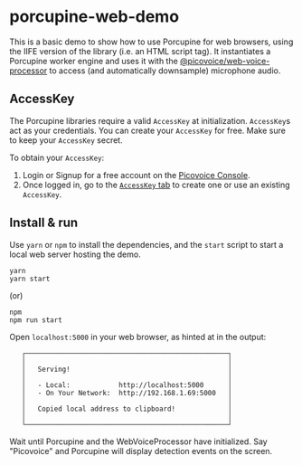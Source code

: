# porcupine-web-demo

This is a basic demo to show how to use Porcupine for web browsers, using the IIFE version of the library (i.e. an HTML script tag). It instantiates a Porcupine worker engine and uses it with the [@picovoice/web-voice-processor](https://www.npmjs.com/package/@picovoice/web-voice-processor) to access (and automatically downsample) microphone audio.

## AccessKey

The Porcupine libraries require a valid `AccessKey` at initialization. `AccessKey`s act as your credentials.
You can create your `AccessKey` for free. Make sure to keep your `AccessKey` secret.

To obtain your `AccessKey`:
1. Login or Signup for a free account on the [Picovoice Console](https://picovoice.ai/console/).
2. Once logged in, go to the [`AccessKey` tab](https://console.picovoice.ai/access_key) to create one or use an existing `AccessKey`.

## Install & run

Use `yarn` or `npm` to install the dependencies, and the `start` script to start a local web server hosting the demo.

```console
yarn
yarn start
```

(or)

```console
npm
npm run start
```

Open `localhost:5000` in your web browser, as hinted at in the output:

```console
   ┌──────────────────────────────────────────────────┐
   │                                                  │
   │   Serving!                                       │
   │                                                  │
   │   - Local:            http://localhost:5000      │
   │   - On Your Network:  http://192.168.1.69:5000   │
   │                                                  │
   │   Copied local address to clipboard!             │
   │                                                  │
   └──────────────────────────────────────────────────┘
```

Wait until Porcupine and the WebVoiceProcessor have initialized. Say "Picovoice" and Porcupine will display detection events on the screen.
